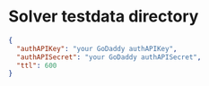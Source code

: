 # Solver testdata directory

```json
{
  "authAPIKey": "your GoDaddy authAPIKey",
  "authAPISecret": "your GoDaddy authAPISecret",
  "ttl": 600
}
```
